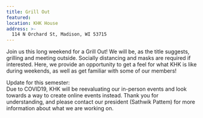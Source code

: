 ```yaml
---
title: Grill Out
featured:
location: KHK House
address: >-
  114 N Orchard St, Madison, WI 53715
---
```


Join us this long weekend for a Grill Out! We will be, as the title suggests, grilling and meeting outside. Socially distancing and masks are required if interested. Here, we provide an opportunity to get a feel for what KHK is like during weekends, as well as get familiar with some of our members!

<!-- More -->
Update for this semester:<br/>
Due to COVID19, KHK will be reevaluating our in-person events and look towards a way to create online events instead. Thank you for understanding,
and please contact our president (Sathwik Pattem) for more information about what we are working on.